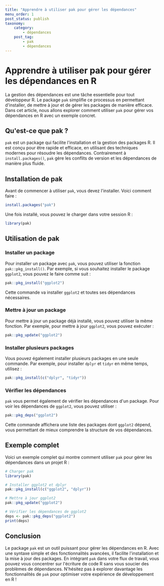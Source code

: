 ```yaml
---
title: "Apprendre à utiliser pak pour gérer les dépendances"
menu_order: 1
post_status: publish
taxonomy:
    category:
        - dépendances
    post_tag:
        - pak
        - dépendances
---
```


# Apprendre à utiliser pak pour gérer les dépendances en R

La gestion des dépendances est une tâche essentielle pour tout développeur R. Le package `pak` simplifie ce processus en permettant d'installer, de mettre à jour et de gérer les packages de manière efficace. Dans cet article, nous allons explorer comment utiliser `pak` pour gérer vos dépendances en R avec un exemple concret.

## Qu'est-ce que pak ?

`pak` est un package qui facilite l'installation et la gestion des packages R. Il est conçu pour être rapide et efficace, en utilisant des techniques modernes pour résoudre les dépendances. Contrairement à `install.packages()`, `pak` gère les conflits de version et les dépendances de manière plus fluide.

## Installation de pak

Avant de commencer à utiliser `pak`, vous devez l'installer. Voici comment faire :

```R
install.packages("pak")
```

Une fois installé, vous pouvez le charger dans votre session R :

```R
library(pak)
```

## Utilisation de pak

### Installer un package

Pour installer un package avec `pak`, vous pouvez utiliser la fonction `pak::pkg_install()`. Par exemple, si vous souhaitez installer le package `ggplot2`, vous pouvez le faire comme suit :

```R
pak::pkg_install("ggplot2")
```

Cette commande va installer `ggplot2` et toutes ses dépendances nécessaires.

### Mettre à jour un package

Pour mettre à jour un package déjà installé, vous pouvez utiliser la même fonction. Par exemple, pour mettre à jour `ggplot2`, vous pouvez exécuter :

```R
pak::pkg_update("ggplot2")
```

### Installer plusieurs packages

Vous pouvez également installer plusieurs packages en une seule commande. Par exemple, pour installer `dplyr` et `tidyr` en même temps, utilisez :

```R
pak::pkg_install(c("dplyr", "tidyr"))
```

### Vérifier les dépendances

`pak` vous permet également de vérifier les dépendances d'un package. Pour voir les dépendances de `ggplot2`, vous pouvez utiliser :

```R
pak::pkg_deps("ggplot2")
```

Cette commande affichera une liste des packages dont `ggplot2` dépend, vous permettant de mieux comprendre la structure de vos dépendances.

## Exemple complet

Voici un exemple complet qui montre comment utiliser `pak` pour gérer les dépendances dans un projet R :

```R
# Charger pak
library(pak)

# Installer ggplot2 et dplyr
pak::pkg_install(c("ggplot2", "dplyr"))

# Mettre à jour ggplot2
pak::pkg_update("ggplot2")

# Vérifier les dépendances de ggplot2
deps <- pak::pkg_deps("ggplot2")
print(deps)
```

## Conclusion

Le package `pak` est un outil puissant pour gérer les dépendances en R. Avec une syntaxe simple et des fonctionnalités avancées, il facilite l'installation et la mise à jour des packages. En intégrant `pak` dans votre flux de travail, vous pouvez vous concentrer sur l'écriture de code R sans vous soucier des problèmes de dépendances. N'hésitez pas à explorer davantage les fonctionnalités de `pak` pour optimiser votre expérience de développement en R !

